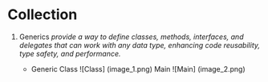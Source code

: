 # Collection 

1.  Generics 
	*provide a way to define classes, methods, interfaces, and delegates that can work with any data type, enhancing code reusability, type safety, and performance.*
	
	- Generic Class 
		![Class] (image_1.png)
		Main
		![Main] (image_2.png)
		
		
		
		